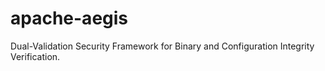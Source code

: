 # apache-aegis
Dual-Validation Security Framework for Binary and Configuration Integrity Verification.
